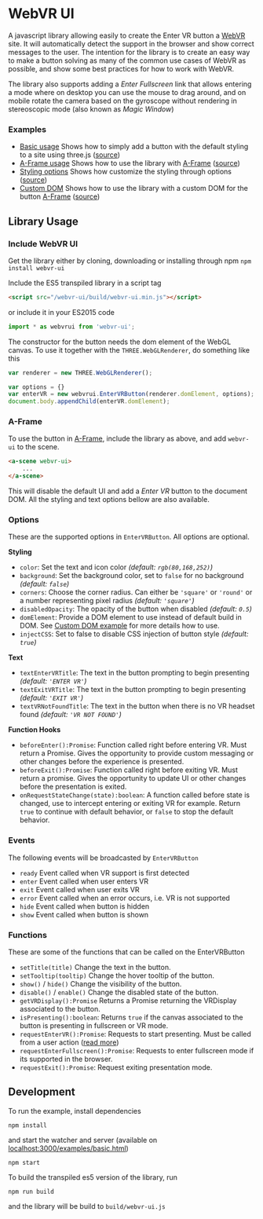 # WebVR UI
A javascript library allowing easily to create the Enter VR button a [WebVR](https://webvr.info) site. It will automatically detect the support in the browser and show correct messages to the user. The intention for the library is to create an easy way to make a button solving as many of the common use cases of WebVR as possible, and show some best practices for how to work with WebVR.

The library also supports adding a *Enter Fullscreen* link that allows entering a mode where on desktop you can use the mouse to drag around, and on mobile rotate the camera based on the gyroscope without rendering in stereoscopic mode (also known as *Magic Window*)

### Examples
- [Basic usage](http://googlevr.github.io/webvr-ui/examples/basic.html) Shows how to simply add a button with the default styling to a site using three.js ([source](/examples/basic.html))
- [A-Frame usage](http://googlevr.github.io/webvr-ui/examples/aframe.html) Shows how to use the library with [A-Frame](https://aframe.io) ([source](/examples/aframe.html))
- [Styling options](http://googlevr.github.io/webvr-ui/examples/styling.html) Shows how customize the styling through options ([source](/examples/styling.html))
- [Custom DOM](http://googlevr.github.io/webvr-ui/examples/customDom.html) Shows how to use the library with a custom DOM for the button [A-Frame](https://aframe.io) ([source](/examples/customDom.html))


## Library Usage
### Include WebVR UI
Get the library either by cloning, downloading or installing through npm `npm install webvr-ui`

Include the ES5 transpiled library in a script tag

```html
<script src="/webvr-ui/build/webvr-ui.min.js"></script>
```

or include it in your ES2015 code

```javascript
import * as webvrui from 'webvr-ui';
```

The constructor for the button needs the dom element of the WebGL canvas. To use it together with the `THREE.WebGLRenderer`, do something like this

```javascript
var renderer = new THREE.WebGLRenderer();

var options = {}
var enterVR = new webvrui.EnterVRButton(renderer.domElement, options);
document.body.appendChild(enterVR.domElement);
```

### A-Frame
To use the button in [A-Frame](https://aframe.io/), include the library as above, and add `webvr-ui` to the scene.

```html
<a-scene webvr-ui>
    ...
</a-scene>
```

This will disable the default UI and add a *Enter VR* button to the document DOM. All the styling and text options bellow are also available.    


### Options
These are the supported options in `EnterVRButton`. All options are optional. 

**Styling**

- `color`: Set the text and icon color *(default: `rgb(80,168,252)`)*
- `background`: Set the background color, set to `false` for no background *(default: `false`)*
- `corners`: Choose the corner radius. Can either be `'square'` or  `'round'` or a number representing pixel radius *(default: `'square'`)*
- `disabledOpacity`: The opacity of the button when disabled *(default: `0.5`)*
- `domElement`: Provide a DOM element to use instead of default build in DOM. See [Custom DOM example](http://googlevr.github.io/webvr-ui/examples/customDom.html) for more details how to use.
- `injectCSS`: Set to false to disable CSS injection of button style *(default: `true`)*

**Text**

- `textEnterVRTitle`: The text in the button prompting to begin presenting *(default: `'ENTER VR'`)*
- `textExitVRTitle`: The text in the button prompting to begin presenting *(default: `'EXIT VR'`)*
- `textVRNotFoundTitle`: The text in the button when there is no VR headset found *(default: `'VR NOT FOUND'`)*

**Function Hooks**

- `beforeEnter():Promise`: Function called right before entering VR. Must return a Promise. Gives the opportunity to provide custom messaging or other changes before the experience is presented.
- `beforeExit():Promise`: Function called right before exiting VR. Must return a promise. Gives the opportunity to update UI or other changes before the presentation is exited.
- `onRequestStateChange(state):boolean`: A function called before state is changed, use to intercept entering or exiting VR for example. Return `true` to continue with default behavior, or `false` to stop the default behavior.


### Events
The following events will be broadcasted by `EnterVRButton`
- `ready` Event called when VR support is first detected
- `enter` Event called when user enters VR
- `exit` Event called when user exits VR
- `error` Event called when an error occurs, i.e. VR is not supported
- `hide` Event called when button is hidden 
- `show` Event called when button is shown


### Functions
These are some of the functions that can be called on the EnterVRButton

- `setTitle(title)` Change the text in the button.
- `setTooltip(tooltip)` Change the hover tooltip of the button.
- `show()` / `hide()` Change the visibility of the button.
- `disable()` / `enable()` Change the disabled state of the button.
- `getVRDisplay():Promise` Returns a Promise returning the VRDisplay associated to the button.
- `isPresenting():boolean`: Returns `true` if the canvas associated to the button is presenting in fullscreen or VR mode. 
- `requestEnterVR():Promise`: Requests to start presenting. Must be called from a user action ([read more](https://w3c.github.io/webvr/#dom-vrdisplay-requestpresent))
- `requestEnterFullscreen():Promise`: Requests to enter fullscreen mode if its supported in the browser. 
- `requestExit():Promise`: Request exiting presentation mode. 

## Development
To run the example, install dependencies

```
npm install
```

and start the watcher and server (available on [localhost:3000/examples/basic.html](http://localhost:3000/examples/basic.html))

```
npm start
```

To build the transpiled es5 version of the library, run

```
npm run build
```

and the library will be build to `build/webvr-ui.js`
